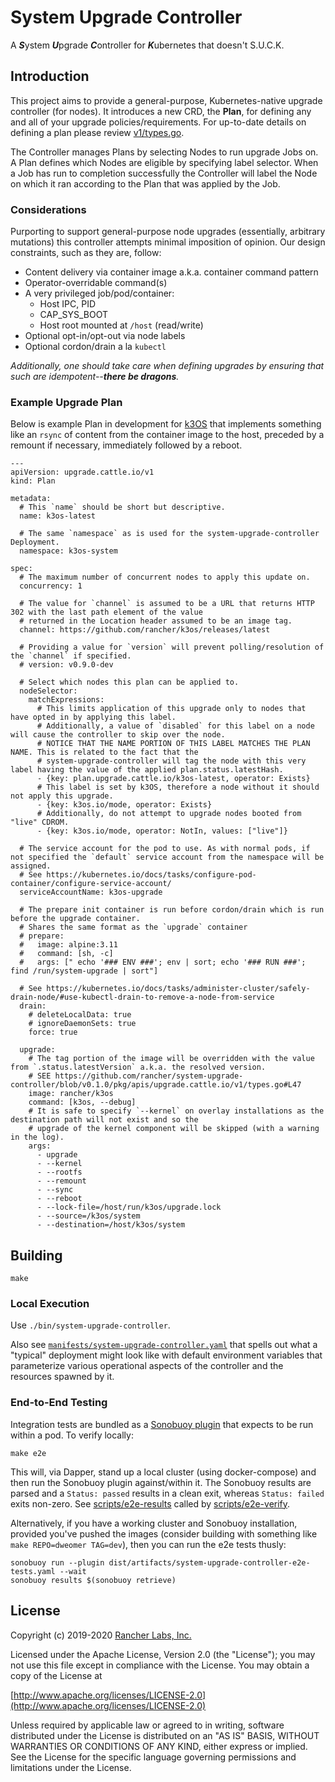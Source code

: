 # System Upgrade Controller

A ***S***ystem ***U***pgrade ***C***ontroller for ***K***ubernetes that doesn't S.U.C.K.

## Introduction

This project aims to provide a general-purpose, Kubernetes-native upgrade controller (for nodes).
It introduces a new CRD, the **Plan**, for defining any and all of your upgrade policies/requirements.
For up-to-date details on defining a plan please review [v1/types.go](pkg/apis/upgrade.cattle.io/v1/types.go).

The Controller manages Plans by selecting Nodes to run upgrade Jobs on.
A Plan defines which Nodes are eligible by specifying label selector.
When a Job has run to completion successfully the Controller will label the Node on which it ran
according to the Plan that was applied by the Job.

### Considerations

Purporting to support general-purpose node upgrades (essentially, arbitrary mutations) this controller attempts
minimal imposition of opinion. Our design constraints, such as they are, follow:

- Content delivery via container image a.k.a. container command pattern
- Operator-overridable command(s)
- A very privileged job/pod/container:
  - Host IPC, PID
  - CAP_SYS_BOOT
  - Host root mounted at `/host` (read/write)
- Optional opt-in/opt-out via node labels
- Optional cordon/drain a la `kubectl`

_Additionally, one should take care when defining upgrades by ensuring that such are idempotent--**there be dragons**._

### Example Upgrade Plan

Below is example Plan in development for [k3OS](https://github.com/rancher/k3os) that implements something like an
`rsync` of content from the container image to the host, preceded by a remount if necessary, immediately followed by a reboot.

```
---
apiVersion: upgrade.cattle.io/v1
kind: Plan

metadata:
  # This `name` should be short but descriptive.
  name: k3os-latest

  # The same `namespace` as is used for the system-upgrade-controller Deployment.
  namespace: k3os-system

spec:
  # The maximum number of concurrent nodes to apply this update on.
  concurrency: 1

  # The value for `channel` is assumed to be a URL that returns HTTP 302 with the last path element of the value
  # returned in the Location header assumed to be an image tag.
  channel: https://github.com/rancher/k3os/releases/latest

  # Providing a value for `version` will prevent polling/resolution of the `channel` if specified.
  # version: v0.9.0-dev

  # Select which nodes this plan can be applied to.
  nodeSelector:
    matchExpressions:
      # This limits application of this upgrade only to nodes that have opted in by applying this label.
      # Additionally, a value of `disabled` for this label on a node will cause the controller to skip over the node.
      # NOTICE THAT THE NAME PORTION OF THIS LABEL MATCHES THE PLAN NAME. This is related to the fact that the
      # system-upgrade-controller will tag the node with this very label having the value of the applied plan.status.latestHash.
      - {key: plan.upgrade.cattle.io/k3os-latest, operator: Exists}
      # This label is set by k3OS, therefore a node without it should not apply this upgrade.
      - {key: k3os.io/mode, operator: Exists}
      # Additionally, do not attempt to upgrade nodes booted from "live" CDROM.
      - {key: k3os.io/mode, operator: NotIn, values: ["live"]}

  # The service account for the pod to use. As with normal pods, if not specified the `default` service account from the namespace will be assigned.
  # See https://kubernetes.io/docs/tasks/configure-pod-container/configure-service-account/
  serviceAccountName: k3os-upgrade

  # The prepare init container is run before cordon/drain which is run before the upgrade container.
  # Shares the same format as the `upgrade` container
  # prepare:
  #   image: alpine:3.11
  #   command: [sh, -c]
  #   args: [" echo '### ENV ###'; env | sort; echo '### RUN ###'; find /run/system-upgrade | sort"]

  # See https://kubernetes.io/docs/tasks/administer-cluster/safely-drain-node/#use-kubectl-drain-to-remove-a-node-from-service
  drain:
    # deleteLocalData: true
    # ignoreDaemonSets: true
    force: true

  upgrade:
    # The tag portion of the image will be overridden with the value from `.status.latestVersion` a.k.a. the resolved version.
    # SEE https://github.com/rancher/system-upgrade-controller/blob/v0.1.0/pkg/apis/upgrade.cattle.io/v1/types.go#L47
    image: rancher/k3os
    command: [k3os, --debug]
    # It is safe to specify `--kernel` on overlay installations as the destination path will not exist and so the
    # upgrade of the kernel component will be skipped (with a warning in the log).
    args:
      - upgrade
      - --kernel
      - --rootfs
      - --remount
      - --sync
      - --reboot
      - --lock-file=/host/run/k3os/upgrade.lock
      - --source=/k3os/system
      - --destination=/host/k3os/system
```

## Building

```shell script
make
```

### Local Execution

Use `./bin/system-upgrade-controller`.

Also see [`manifests/system-upgrade-controller.yaml`](manifests/system-upgrade-controller.yaml) that spells out what a
"typical" deployment might look like with default environment variables that parameterize various operational aspects
of the controller and the resources spawned by it.

### End-to-End Testing

Integration tests are bundled as a [Sonobuoy plugin](https://sonobuoy.io/docs/v0.17.2/plugins/) that expects to be run within a pod.
To verify locally:

```shell script
make e2e
```

This will, via Dapper, stand up a local cluster (using docker-compose) and then run the Sonobuoy plugin against/within it.
The Sonobuoy results are parsed and a `Status: passed` results in a clean exit, whereas `Status: failed` exits non-zero.
See [scripts/e2e-results](scripts/e2e-results) called by [scripts/e2e-verify](scripts/e2e-verify).

Alternatively, if you have a working cluster and Sonobuoy installation, provided you've pushed the images (consider building with
something like `make REPO=dweomer TAG=dev`), then you can run the e2e tests thusly:

```shell script
sonobuoy run --plugin dist/artifacts/system-upgrade-controller-e2e-tests.yaml --wait
sonobuoy results $(sonobuoy retrieve)
```

## License
Copyright (c) 2019-2020 [Rancher Labs, Inc.](http://rancher.com)

Licensed under the Apache License, Version 2.0 (the "License");
you may not use this file except in compliance with the License.
You may obtain a copy of the License at

[http://www.apache.org/licenses/LICENSE-2.0](http://www.apache.org/licenses/LICENSE-2.0)

Unless required by applicable law or agreed to in writing, software
distributed under the License is distributed on an "AS IS" BASIS,
WITHOUT WARRANTIES OR CONDITIONS OF ANY KIND, either express or implied.
See the License for the specific language governing permissions and
limitations under the License.
